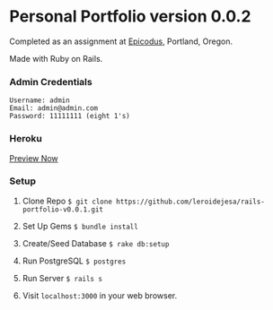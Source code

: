 # Personal Portfolio version 0.0.2

Completed as an assignment at [Epicodus](www.epicodus.com), Portland, Oregon.

Made with Ruby on Rails.

### Admin Credentials
```
Username: admin
Email: admin@admin.com
Password: 11111111 (eight 1's)
```
### Heroku
[Preview Now](https://nameless-inlet-8355.herokuapp.com/)
### Setup

1. Clone Repo `$ git clone https://github.com/leroidejesa/rails-portfolio-v0.0.1.git`

2. Set Up Gems `$ bundle install`

3. Create/Seed Database `$ rake db:setup`

4. Run PostgreSQL `$ postgres`

5. Run Server `$ rails s`

6. Visit `localhost:3000` in your web browser.
